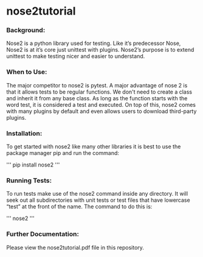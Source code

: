 # nose2tutorial

### Background:
Nose2 is a python library used for testing. Like it’s predecessor Nose, Nose2 is at it’s core just unittest with plugins. Nose2’s purpose is to extend unittest to make testing nicer and easier to understand.

### When to Use:
The major competitor to nose2 is pytest. A major advantage of nose 2 is that it allows tests to be regular functions. We don't need to create a class and inherit it from any base class. As long as the function starts with the word test, it is considered a test and executed. On top of this, nose2 comes with many plugins by default and even allows users to download third-party plugins.

### Installation:
To get started with nose2 like many other libraries it is best to use the package manager pip and run the command:

'''
pip install nose2
'''

### Running Tests:
To run tests make use of the nose2 command inside any directory. It will seek out all subdirectories with unit tests or test files that have lowercase “test” at the front of the name. The command to do this is:

'''
nose2
'''


### Further Documentation:
Please view the nose2tutorial.pdf file in this repository.